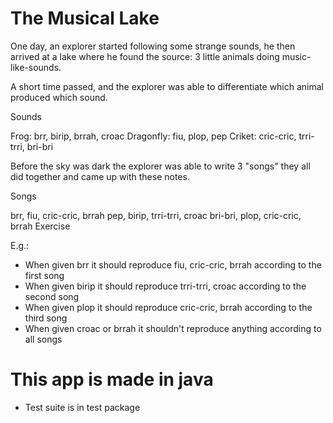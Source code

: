 # The Musical Lake
One day, an explorer started following some strange sounds, he then arrived at a lake where he found the source: 3 little animals doing music-like-sounds.

A short time passed, and the explorer was able to differentiate which animal produced which sound.

Sounds

Frog: brr, birip, brrah, croac
Dragonfly: fiu, plop, pep
Criket: cric-cric, trri-trri, bri-bri

Before the sky was dark the explorer was able to write 3 "songs" they all did together and came up with these notes.

Songs

brr, fiu, cric-cric, brrah
pep, birip, trri-trri, croac
bri-bri, plop, cric-cric, brrah
Exercise

E.g.:

- When given brr it should reproduce fiu, cric-cric, brrah according to the first song
- When given birip it should reproduce trri-trri, croac according to the second song
- When given plop it should reproduce cric-cric, brrah according to the third song
- When given croac or brrah it shouldn't reproduce anything according to all songs

# This app is made in java
-  Test suite is in test package
